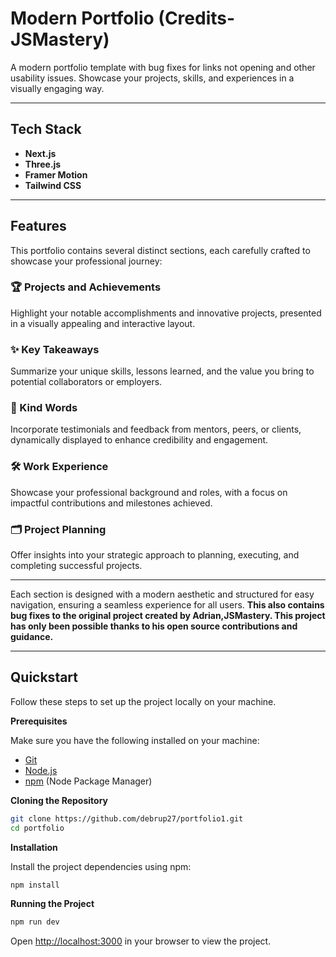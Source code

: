 # Modern Portfolio (Credits- JSMastery) 

A modern portfolio template with bug fixes for links not opening and other usability issues. Showcase your projects, skills, and experiences in a visually engaging way.

---

## Tech Stack
- **Next.js**
- **Three.js**
- **Framer Motion**
- **Tailwind CSS**

---

## Features

This portfolio contains several distinct sections, each carefully crafted to showcase your professional journey:

### 🏆 Projects and Achievements
Highlight your notable accomplishments and innovative projects, presented in a visually appealing and interactive layout.

### ✨ Key Takeaways
Summarize your unique skills, lessons learned, and the value you bring to potential collaborators or employers.

### 💬 Kind Words
Incorporate testimonials and feedback from mentors, peers, or clients, dynamically displayed to enhance credibility and engagement.

### 🛠 Work Experience
Showcase your professional background and roles, with a focus on impactful contributions and milestones achieved.

### 🗂 Project Planning
Offer insights into your strategic approach to planning, executing, and completing successful projects.

---

Each section is designed with a modern aesthetic and structured for easy navigation, ensuring a seamless experience for all users. **This also contains bug fixes to the original project created by Adrian,JSMastery. This project has only been possible thanks to his open source contributions and guidance.**


---

## Quickstart

Follow these steps to set up the project locally on your machine.

**Prerequisites**

Make sure you have the following installed on your machine:

- [Git](https://git-scm.com/)
- [Node.js](https://nodejs.org/en)
- [npm](https://www.npmjs.com/) (Node Package Manager)

**Cloning the Repository**

```bash
git clone https://github.com/debrup27/portfolio1.git
cd portfolio
```

**Installation**

Install the project dependencies using npm:

```bash
npm install
```

**Running the Project**

```bash
npm run dev
```

Open [http://localhost:3000](http://localhost:3000) in your browser to view the project.
